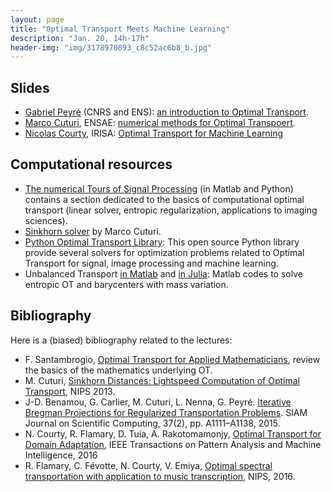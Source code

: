 ```yaml
---
layout: page
title: "Optimal Transport Meets Machine Learning"
description: "Jan. 20, 14h-17h"
header-img: "img/3178970893_c8c52ac6b8_b.jpg"
---
```


Slides
----

- [Gabriel Peyré](http://www.gpeyre.com) (CNRS and ENS): [an introduction to Optimal Transport](../slides/mc01-peyre.pdf).
- [Marco Cuturi](http://marcocuturi.net/), ENSAE: [numerical methods for Optimal Transpoert](../slides/mc01-cuturi.pdf).
- [Nicolas Courty](http://people.irisa.fr/Nicolas.Courty/), IRISA: [Optimal Transport for Machine Learning](../slides/mc01-courty.pdf)

Computational resources
----

- [The numerical Tours of Signal Processing](numerical-tours.com) (in Matlab and Python) contains a section dedicated to the basics of computational optimal transport (linear solver, entropic regularization, applications to imaging sciences).
- [Sinkhorn solver](http://marcocuturi.net/SI.html) by Marco Cuturi.
- [Python Optimal Transport Library](https://github.com/rflamary/POT): This open source Python library provide several solvers for optimization problems related to Optimal Transport for signal, image processing and machine learning.
- Unbalanced Transport [in Matlab](https://github.com/gpeyre/2017-MCOM-unbalanced-ot) and [in Julia](https://github.com/lchizat/optimal-transport): Matlab codes to solve entropic OT and barycenters with mass variation.

Bibliography
----

Here is a (biased) bibliography related to the lectures:

- F. Santambrogio, [Optimal Transport for Applied Mathematicians](http://www.springer.com/fr/book/9783319208275), review the basics of the mathematics underlying OT.
- M. Cuturi, [Sinkhorn Distances: Lightspeed Computation of Optimal Transport](http://marcocuturi.net/Papers/cuturi13sinkhorn.pdf), NIPS 2013.
- J-D. Benamou, G. Carlier, M. Cuturi, L. Nenna, G. Peyré. [Iterative Bregman Projections for Regularized Transportation Problems](https://hal.archives-ouvertes.fr/hal-01096124). SIAM Journal on Scientific Computing, 37(2), pp. A1111–A1138, 2015.
- N. Courty, R. Flamary, D. Tuia, A. Rakotomamonjy, [Optimal Transport for Domain Adaptation](https://hal.archives-ouvertes.fr/hal-01377220/file/OTPAMI.pdf), IEEE Transactions on Pattern Analysis and Machine Intelligence, 2016
- R. Flamary, C. Févotte, N. Courty, V. Emiya, [Optimal spectral transportation with application to music transcription](https://hal.archives-ouvertes.fr/hal-01377533/file/nips_2016.pdf), NIPS, 2016.
